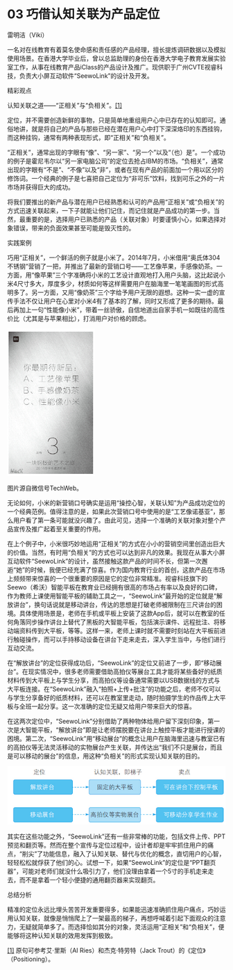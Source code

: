 # 03 巧借认知关联为产品定位

雷明洁（Viki）

一名对在线教育有着莫名使命感和责任感的产品经理，擅长提炼调研数据以及模拟使用场景。在香港大学毕业后，曾以总监助理的身份在香港大学电子教育发展实验室工作，从事在线教育产品iClass的产品设计及推广。现供职于广州CVTE视睿科技，负责大小屏互动软件“SeewoLink”的设计及开发。

精彩观点

认知关联之道——“正相关”与“负相关”。[[1]](part0477.xhtml#ch1_back)

定位，并不需要创造新鲜的事物，只是简单地重组用户心中已存在的认知即可。通俗地讲，就是将自己的产品与那些已经在潜在用户心中打下深深烙印的东西挂钩，而这种挂钩，通常有两种表现形式，即“正相关”和“负相关”。

“正相关”，通常出现的字眼有“像”、“另一家”、“另一个”以及“（也）是”。一个成功的例子是霍尼韦尔以“另一家电脑公司”的定位去抢占IBM的市场。“负相关”，通常出现的字眼有“不是”、“不像”以及“非”，或者在现有产品的前面加一个用以区分的修饰词。一个经典的例子是七喜把自己定位为“非可乐”饮料，找到可乐之外的一片市场并获得巨大的成功。

将我们要推出的新产品与潜在用户已经熟悉和认可的产品用“正相关”或“负相关”的方式迅速关联起来，一下子就能让他们记住，而记住就是产品成功的第一步。当然，最重要的是，选择用户已熟悉的产品（关联对象）时要谨慎小心，如果选择对象错误，带来的负面效果甚至可能是毁灭性的。

实践案例

巧用“正相关”，一个鲜活的例子就是小米了。2014年7月，小米借用“奥氏体304不锈钢”营销了一把，并推出了最新的营销口号——工艺像苹果，手感像奶茶。一方面，用“像苹果”三个字准确将小米的工艺设计直观地打入用户头脑，这比起说小米4尺寸多大，厚度多少，材质如何等这样需要用户在脑海里一笔笔画图的形式高明多了。另一方面，又用“像奶茶”三个字给予用户无限的遐想。这种一实一虚的宣传手法不仅让用户在心里对小米4有了基本的了解，同时又形成了更多的期待。最后再加上一句“性能像小米”，带着一丝骄傲，自信地道出自家手机一如既往的高性价比（尤其是与苹果相比），打消用户对价格的顾虑。

![](images/image01726.jpeg)

图片源自微信号TechWeb。

无论如何，小米的新营销口号确实是运用“操控心智，关联认知”为产品成功定位的一个经典范例。值得注意的是，如果此次营销口号中使用的是“工艺像诺基亚”，那么用户看了第一条可能就没兴趣了。由此可见，选择一个准确的关联对象对整个产品宣传及推广起着至关重要的作用。

在上个例子中，小米很巧妙地运用“正相关”的方式在小小的营销空间里创造出巨大的价值。当然，有时用“负相关”的方式也可以达到非凡的效果。我现在从事大小屏互动软件“SeewoLink”的设计，虽然接触这款产品的时间不长，但第一次邂逅“她”的时候，我便已经充满了惊喜。作为国内教育行业的首创，这款产品在市场上频频带来惊喜的一个很重要的原因是它的定位非常精准。视睿科技旗下的Seewo（希沃）智能平板在教育业已经拥有很高的市场占有率以及良好的口碑，作为教师上课使用智能平板的辅助工具之一，“SeewoLink”最开始的定位就是“解放讲台”，换句话说就是移动讲台，传达的思想是打破老师被限制在三尺讲台的困境。具体使用场景是，老师在手机或平板上安装了这款App后，就可以在教室的任何角落同步操作讲台上替代了黑板的大智能平板，包括演示课件、远程批注、将移动端资料传到大平板，等等。这样一来，老师上课时就不需要时刻站在大平板前进行触碰操作，而可以手持移动设备在讲台下走来走去，深入学生当中，与他们进行互动交流。

在“解放讲台”的定位获得成功后，“SeewoLink”的定位又前进了一步，即“移动展台”。在现实情况中，很多老师需要借助高拍仪等展台工具才能将某些备好的纸质材料传到大平板上与学生分享，而高拍仪等设备通常需要以USB数据线的方式与大平板连接。在“SeewoLink”融入“拍照+上传+批注”的功能之后，老师不仅可以与学生分享备好的纸质材料，还可以在教室里走动，随时拍摄学生的作品传上大平板与全班一起分享。这一次准确的定位无疑又给用户带来巨大的惊喜。

在这两次定位中，“SeewoLink”分别借助了两种物体给用户留下深刻印象，第一次是大智能平板，“解放讲台”即是让老师摆脱要在讲台上触控平板才能进行授课的困境。第二次，“SeewoLink”用“移动展台”的概念让用户在脑海里迅速与教室已有的高拍仪等无法灵活移动的实物展台产生关联，并传达出“我们不只是展台，而且是可以移动的展台”的信息，用这种“负相关”的形式实现认知关联的目的。

![](images/image01727.jpeg)

其实在这些功能之外，“SeewoLink”还有一些非常棒的功能，包括文件上传、PPT预览和翻页等。然而在整个宣传与定位过程中，设计者却是牢牢抓住用户的痛点，“削尖”了功能信息，融入了认知关联、替代与优化的概念，直切用户的心智，轻轻松松就俘获了他们的心。试想一下，如果“SeewoLink”的定位是“PPT翻页器”，可能对老师们就没什么吸引力了，他们没理由拿着一个5寸的手机走来走去，而不是拿着一个轻小便捷的通用翻页器来实现翻页。

总结分析

精准的定位永远比埋头苦苦开发重要得多，如果能迅速准确抓住用户痛点，巧妙运用认知关联，就像是悄悄爬上了一架最高的梯子，再想呼喊着引起下面观众的注意力，无疑就简单多了。而选择恰如其分的对象，灵活运用“正相关”和“负相关”，便能够将这种认知关联的效用发挥到极致。

[[1]](part0477.xhtml#ch1) 原句可参考艾·里斯（AI Ries）和杰克·特劳特（Jack Trout）的《定位》（Positioning）。
